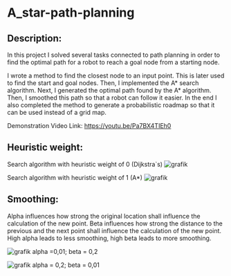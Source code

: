 # A_star-path-planning

## Description:
In this project I solved several tasks connected to path planning in order to find the optimal path for a robot to reach a goal node from a starting node.

I wrote a method to find the closest node to an input point. This is later used to find the start and goal nodes. Then, I implemented the A* search algorithm. Next, I generated the optimal path found by the A* algorithm. Then, I smoothed this path so that a robot can follow it easier. In the end I also completed the method to generate a probabilistic roadmap so that it can be used instead of a grid map.

Demonstration Video Link: https://youtu.be/Pa7BX4TIEh0

## Heuristic weight:

Search algorithm with heuristic weight of 0 (Dijkstra`s)
![grafik](https://user-images.githubusercontent.com/115760050/202973053-df97c882-6e54-49a2-9c52-9d1c21021b1d.png)

Search algorithm with heuristic weight of 1 (A*)
![grafik](https://user-images.githubusercontent.com/115760050/202973205-70ac0d6e-a979-429d-a10b-8b6dcebdf26c.png)

## Smoothing:

Alpha influences how strong the original location shall influence the calculation of the new point. Beta influences how strong the distance to the previous and the next point shall influence the calculation of the new point. High alpha leads to less smoothing, high beta leads to more smoothing.

![grafik](https://user-images.githubusercontent.com/115760050/202973355-0f6ec025-585e-46ea-b461-5cbc22cdd20c.png)
alpha =0,01; beta = 0,2

![grafik](https://user-images.githubusercontent.com/115760050/202973390-642086ea-0859-471f-8285-0268231fb71f.png)
alpha = 0,2; beta = 0,01


